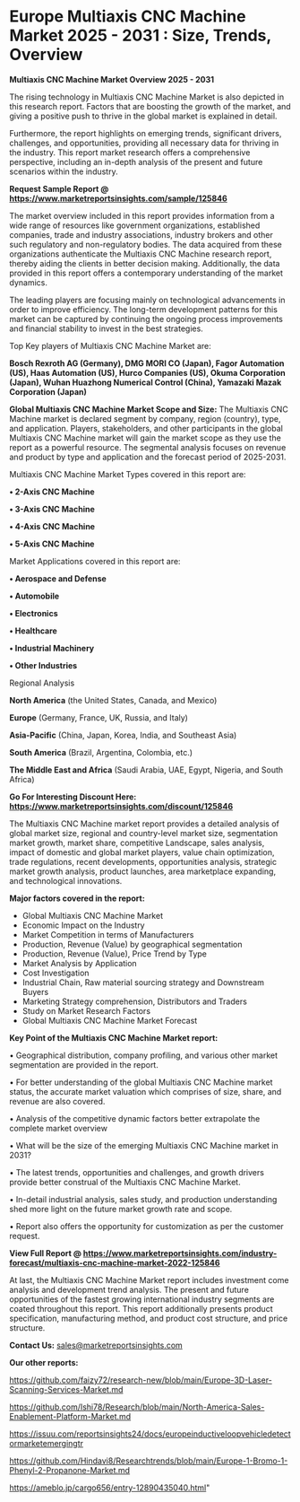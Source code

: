 # Europe Multiaxis CNC Machine Market 2025 - 2031 : Size, Trends, Overview

<Strong> Multiaxis CNC Machine Market Overview 2025 - 2031</strong>

The rising technology in Multiaxis CNC Machine Market is also depicted in this research report. Factors that are boosting the growth of the market, and giving a positive push to thrive in the global market is explained in detail.

Furthermore, the report highlights on emerging trends, significant drivers, challenges, and opportunities, providing all necessary data for thriving in the industry. This report market research offers a comprehensive perspective, including an in-depth analysis of the present and future scenarios within the industry.

<strong>Request Sample Report @ <a href=https://www.marketreportsinsights.com/sample/125846>https://www.marketreportsinsights.com/sample/125846</a></strong>

The market overview included in this report provides information from a wide range of resources like government organizations, established companies, trade and industry associations, industry brokers and other such regulatory and non-regulatory bodies. The data acquired from these organizations authenticate the Multiaxis CNC Machine research report, thereby aiding the clients in better decision making. Additionally, the data provided in this report offers a contemporary understanding of the market dynamics.

The leading players are focusing mainly on technological advancements in order to improve efficiency. The long-term development patterns for this market can be captured by continuing the ongoing process improvements and financial stability to invest in the best strategies.

Top Key players of Multiaxis CNC Machine Market are:

<strong>Bosch Rexroth AG (Germany), DMG MORI CO (Japan), Fagor Automation (US), Haas Automation (US), Hurco Companies (US), Okuma Corporation (Japan), Wuhan Huazhong Numerical Control (China), Yamazaki Mazak Corporation (Japan)</strong>

<strong><b>Global Multiaxis CNC Machine Market Scope and Size:</b></strong>
The Multiaxis CNC Machine market is declared segment by company, region (country), type, and application. Players, stakeholders, and other participants in the global Multiaxis CNC Machine market will gain the market scope as they use the report as a powerful resource. The segmental analysis focuses on revenue and product by type and application and the forecast period of 2025-2031.

Multiaxis CNC Machine Market Types covered in this report are:

<strong>• 2-Axis CNC Machine

• 3-Axis CNC Machine

• 4-Axis CNC Machine

• 5-Axis CNC Machine</strong>

Market Applications covered in this report are:

<strong>• Aerospace and Defense

• Automobile

• Electronics

• Healthcare

• Industrial Machinery

• Other Industries</strong> 

Regional Analysis

<strong>North America</strong> (the United States, Canada, and Mexico)

<strong>Europe</strong> (Germany, France, UK, Russia, and Italy)

<strong>Asia-Pacific</strong> (China, Japan, Korea, India, and Southeast Asia)

<strong>South America</strong> (Brazil, Argentina, Colombia, etc.)

<strong>The Middle East and Africa</strong> (Saudi Arabia, UAE, Egypt, Nigeria, and South Africa)

<strong>Go For Interesting Discount Here: <a href=https://www.marketreportsinsights.com/discount/125846>https://www.marketreportsinsights.com/discount/125846</a></strong>

The Multiaxis CNC Machine market report provides a detailed analysis of global market size, regional and country-level market size, segmentation market growth, market share, competitive Landscape, sales analysis, impact of domestic and global market players, value chain optimization, trade regulations, recent developments, opportunities analysis, strategic market growth analysis, product launches, area marketplace expanding, and technological innovations.

<strong><b>Major factors covered in the report:</b></strong>
<ul>
  <li>Global Multiaxis CNC Machine Market </li>
  <li>Economic Impact on the Industry</li>
  <li>Market Competition in terms of Manufacturers</li>
  <li>Production, Revenue (Value) by geographical segmentation</li>
  <li>Production, Revenue (Value), Price Trend by Type</li>
  <li>Market Analysis by Application</li>
  <li>Cost Investigation</li>
  <li>Industrial Chain, Raw material sourcing strategy and Downstream Buyers</li>
  <li>Marketing Strategy comprehension, Distributors and Traders</li>
  <li>Study on Market Research Factors</li>
  <li>Global Multiaxis CNC Machine Market Forecast</li>
</ul>

<strong><b>Key Point of the Multiaxis CNC Machine Market report:</b></strong>

• Geographical distribution, company profiling, and various other market segmentation are provided in the report.

• For better understanding of the global Multiaxis CNC Machine market status, the accurate market valuation which comprises of size, share, and revenue are also covered.

• Analysis of the competitive dynamic factors better extrapolate the complete market overview

• What will be the size of the emerging Multiaxis CNC Machine market in 2031?

• The latest trends, opportunities and challenges, and growth drivers provide better construal of the Multiaxis CNC Machine Market.

• In-detail industrial analysis, sales study, and production understanding shed more light on the future market growth rate and scope.

• Report also offers the opportunity for customization as per the customer request.

<strong><b>View Full Report @ <a href=https://www.marketreportsinsights.com/industry-forecast/multiaxis-cnc-machine-market-2022-125846>https://www.marketreportsinsights.com/industry-forecast/multiaxis-cnc-machine-market-2022-125846</a></b></strong>


At last, the Multiaxis CNC Machine Market report includes investment come analysis and development trend analysis. The present and future opportunities of the fastest growing international industry segments are coated throughout this report. This report additionally presents product specification, manufacturing method, and product cost structure, and price structure.

<strong>Contact Us:</strong>
sales@marketreportsinsights.com

<strong>Our other reports:</strong>

<a href=https://github.com/faizy72/research-new/blob/main/Europe-3D-Laser-Scanning-Services-Market.md>https://github.com/faizy72/research-new/blob/main/Europe-3D-Laser-Scanning-Services-Market.md</a>

<a href=https://github.com/Ishi78/Research/blob/main/North-America-Sales-Enablement-Platform-Market.md>https://github.com/Ishi78/Research/blob/main/North-America-Sales-Enablement-Platform-Market.md</a>

<a href=https://issuu.com/reportsinsights24/docs/europeinductiveloopvehicledetectormarketemergingtr>https://issuu.com/reportsinsights24/docs/europeinductiveloopvehicledetectormarketemergingtr</a>

<a href=https://github.com/Hindavi8/Researchtrends/blob/main/Europe-1-Bromo-1-Phenyl-2-Propanone-Market.md>https://github.com/Hindavi8/Researchtrends/blob/main/Europe-1-Bromo-1-Phenyl-2-Propanone-Market.md</a>

<a href=https://ameblo.jp/cargo656/entry-12890435040.html>https://ameblo.jp/cargo656/entry-12890435040.html</a>"
